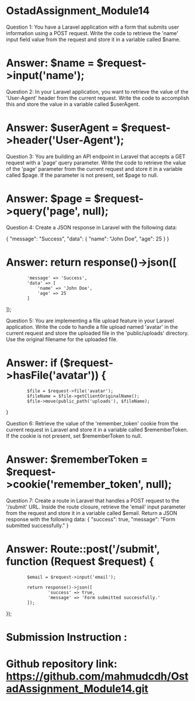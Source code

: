 # OstadAssignment_Module14
Question 1:
You have a Laravel application with a form that submits user information using a POST request. Write the code to retrieve the 'name' input field value from the request and store it in a variable called $name.

# Answer:  $name = $request->input('name');
 
Question 2:
In your Laravel application, you want to retrieve the value of the 'User-Agent' header from the current request. Write the code to accomplish this and store the value in a variable called $userAgent.

# Answer: $userAgent = $request->header('User-Agent');
 
Question 3:
You are building an API endpoint in Laravel that accepts a GET request with a 'page' query parameter. Write the code to retrieve the value of the 'page' parameter from the current request and store it in a variable called $page. If the parameter is not present, set $page to null.

# Answer: $page = $request->query('page', null);
 
Question 4:
Create a JSON response in Laravel with the following data:
 
{
    "message": "Success",
    "data": {
        "name": "John Doe",
        "age": 25
    }
}
# Answer:  return response()->json([
    	  	'message' => 'Success',
    		'data' => [
        		'name' => 'John Doe',
        		'age' => 25
    		]
   ]);

Question 5:
You are implementing a file upload feature in your Laravel application. Write the code to handle a file upload named 'avatar' in the current request and store the uploaded file in the 'public/uploads' directory. Use the original filename for the uploaded file.

# Answer: if ($request->hasFile('avatar')) {
    		$file = $request->file('avatar');
    		$fileName = $file->getClientOriginalName();
    		$file->move(public_path('uploads'), $fileName);
  }
 
Question 6:
Retrieve the value of the 'remember_token' cookie from the current request in Laravel and store it in a variable called $rememberToken. If the cookie is not present, set $rememberToken to null.

# Answer: $rememberToken = $request->cookie('remember_token', null);
 
Question 7:
Create a route in Laravel that handles a POST request to the '/submit' URL. Inside the route closure, retrieve the 'email' input parameter from the request and store it in a variable called $email. Return a JSON response with the following data:
{
    "success": true,
    "message": "Form submitted successfully."
}

# Answer: Route::post('/submit', function (Request $request) {
    		$email = $request->input('email');

    		return response()->json([
        			'success' => true,
        			'message' => 'Form submitted successfully.'
    		]);
  });

# Submission Instruction :
# Github repository link: https://github.com/mahmudcdh/OstadAssignment_Module14.git
